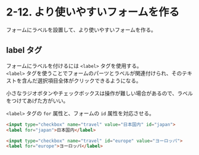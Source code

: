 # 2-12. より使いやすいフォームを作る

フォームにラベルを設置して、より使いやすいフォームを作る。

## label タグ

フォームにラベルを付けるには `<label>` タグを使用する。  
`<label>` タグを使うことでフォームのパーツとラベルが関連付けられ、そのテキストを含んだ選択項目全体がクリックできるようになる。

小さなラジオボタンやチェックボックスは操作が難しい場合があるので、ラベルをつけてあげた方がいい。

`<label>` タグの `for` 属性と、フォームの `id` 属性を対応させる。

```html
<input type="checkbox" name="travel" value="日本国内" id="japan">
<label for="japan">日本国内</label>

<input type="checkbox" name="travel" id="europe" value="ヨーロッパ">
<label for="europe">ヨーロッパ</label>
```